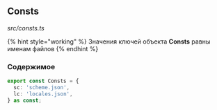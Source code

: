 ## Consts

_src/consts.ts_

{% hint style="working" %}
Значения ключей объекта **Consts** равны именам файлов
{% endhint %}

### Содержимое

```ts
export const Consts = {
  sc: 'scheme.json',
  lc: 'locales.json',
} as const;
```